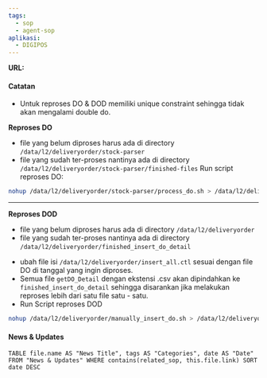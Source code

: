 ```yaml
---
tags:
  - sop
  - agent-sop
aplikasi:
  - DIGIPOS
---
```

**URL:**

#### Catatan
* Untuk reproses DO & DOD memiliki unique constraint sehingga tidak akan mengalami double do.

**Reproses DO**
* file yang belum diproses harus ada di directory `/data/l2/deliveryorder/stock-parser`
* file yang sudah ter-proses nantinya ada di directory `/data/l2/deliveryorder/stock-parser/finished-files`
Run script reproses DO:
```bash
nohup /data/l2/deliveryorder/stock-parser/process_do.sh > /data/l2/deliveryorder/stock-parser/process_do.log &
```

---

**Reproses DOD** 
* file yang belum diproses harus ada di directory `/data/l2/deliveryorder`
* file yang sudah ter-proses nantinya ada di directory `/data/l2/deliveryorder/finished_insert_do_detail`
- ubah file isi `/data/l2/deliveryorder/insert_all.ctl` sesuai dengan file DO di tanggal yang ingin diproses.
- Semua file `getDO_Detail` dengan ekstensi .csv akan dipindahkan ke `finished_insert_do_detail` sehingga disarankan jika melakukan reproses lebih dari satu file satu - satu.
- Run Script reproses DOD
```sh
nohup /data/l2/deliveryorder/manually_insert_do.sh > /data/l2/deliveryorder/manually_insert_do.sh &
```

#### News & Updates
```dataview
TABLE file.name AS "News Title", tags AS "Categories", date AS "Date" FROM "News & Updates" WHERE contains(related_sop, this.file.link) SORT date DESC
```
